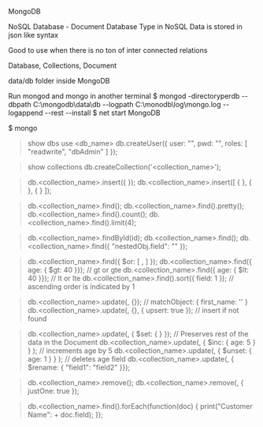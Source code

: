 MongoDB

NoSQL Database - Document Database Type in NoSQL
Data is stored in json like syntax

Good to use when there is no ton of inter connected relations

Database, Collections, Document

data/db folder inside MongoDB

Run mongod and mongo in another terminal
$ mongod -directoryperdb --dbpath C:\mongodb\data\db --logpath C:\monodb\log\mongo.log --logappend --rest --install
$ net start MongoDB

$ mongo

> show dbs
> use <db_name>
> db.createUser({ user: "", pwd: "", roles: [ "readwrite", "dbAdmin" ] });

> show collections
> db.createCollection('<collection_name>');

> db.<collection_name>.insert({ });
> db.<collection_name>.insert([ { }, { }, { } ]);

> db.<collection_name>.find();
> db.<collection_name>.find().pretty();
> db.<collection_name>.find().count();
> db.<collection_name>.find().limit(4);

> db.<collection_name>.findById(id);
> db.<collection_name>.find(<matchObject>);
> db.<collection_name>.find({ "nestedObj.field": "" });

> db.<collection_name>.find({ $or: [ <matchObject1>, <matchObject2> ] });
> db.<collection_name>.find({ age: { $gt: 40 }}); // gt or gte
> db.<collection_name>.find({ age: { $lt: 40 }}); // lt or lte
> db.<collection_name>.find().sort({ field: 1 }); // ascending order is indicated by 1

> db.<collection_name>.update(<matchObject>, {}); // matchObject: { first_name: '' } 
> db.<collection_name>.update(<matchObject>, {}, { upsert: true }); // insert if not found

> db.<collection_name>.update(<matchObject>, { $set: { } }); // Preserves rest of the data in the Document
> db.<collection_name>.update(<matchObject>, { $inc: { age: 5 } } ); // increments age by 5
> db.<collection_name>.update(<matchObject>, { $unset: { age: 1 } } ); // deletes age field
> db.<collection_name>.update(<matchObject>, { $rename: { "field1": "field2" }});

> db.<collection_name>.remove(<matchObject>);
> db.<collection_name>.remove(<matchObject>, { justOne: true });

> db.<collection_name>.find().forEach(function(doc) {
    print("Customer Name": + doc.field);
  });
